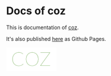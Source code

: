 # Docs of coz

This is documentation of [coz][my_npm_url].

It's also published [here][my_gh_pages_url] as Github Pages.

[my_gh_pages_url]: http://okunishinishi.github.io/coz/
[my_npm_url]: https://www.npmjs.com/package/coz

<a href="https://github.com/okunishinishi/coz#readme"><img style="height:64px;" src="apiguide/assets/images/coz-banner.png" height="64"/></a>